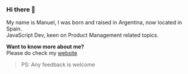 ### Hi there 👋

My name is Manuel, I was born and raised in Argentina, now located in Spain.<br/>
JavaScript Dev, keen on Product Management related topics.

**Want to know more about me?**<br/>
Please do check my [website](https://www.manuelobregozo.com)<br/>
>PS: Any feedback is welcome<br/>
